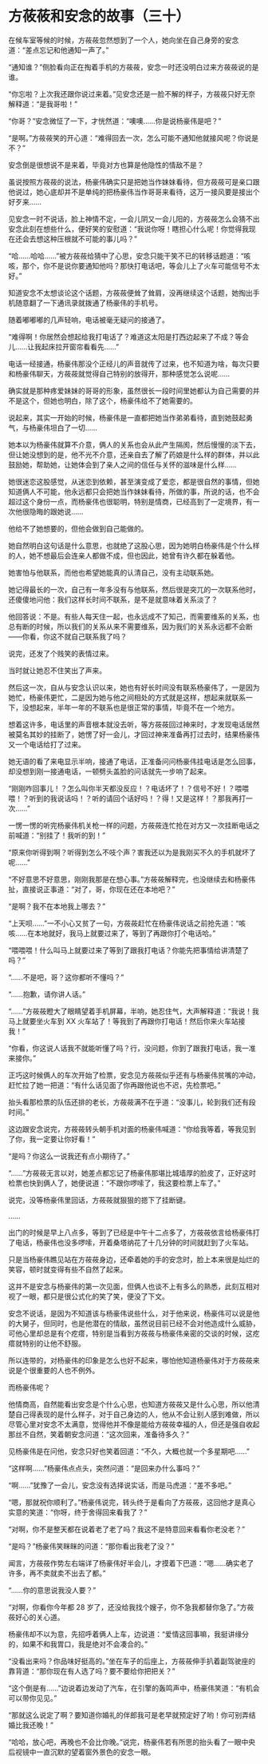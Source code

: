 # 方莜莜和安念的故事（三十）

在候车室等候的时候，方莜莜忽然想到了一个人，她向坐在自己身旁的安念道：“差点忘记和他通知一声了。”

“通知谁？”侧脸看向正在掏着手机的方莜莜，安念一时还没明白过来方莜莜说的是谁。

“你忘啦？上次我还跟你说过来着。”见安念还是一脸不解的样子，方莜莜只好无奈解释道：“是我哥啦！”

“你哥？”安念微怔了一下，才恍然道：“噢噢……你是说杨豪伟是吧？”

“是啊。”方莜莜笑的开心道：“难得回去一次，怎么可能不通知他就接风呢？你说是不？”

安念倒是很想说不是来着，毕竟对方也算是他隐性的情敌不是？

虽说按照方莜莜的说法，杨豪伟确实只是把她当作妹妹看待，但方莜莜可是亲口跟他说过，她心底却并不是单纯的把杨豪伟当作哥哥来看待，这万一接风要是接出个好歹来……

见安念一时不说话，脸上神情不定，一会儿阴又一会儿阳的，方莜莜怎么会猜不出安念此刻在想些什么，便好笑的安慰道：“我说你呀！瞎担心什么呢！你觉得我现在还会去想这种压根就不可能的事儿吗？”

“哈……哈哈……”被方莜莜给猜中了心思，安念只能干笑不已的转移话题道：“咳咳，那个，你不是说你要通知他吗？那快打电话吧，等会儿上了火车可能信号不太好。”

知道安念不太想谈论这个话题，方莜莜便耸了耸肩，没再继续这个话题，她掏出手机随意翻了一下通讯录就拨通了杨豪伟的手机号。

随着嘟嘟嘟的几声轻响，电话被毫无疑问的接通了。

“难得啊！你居然会想起给我打电话了？难道这太阳是打西边起来了不成？等会儿……让我起床拉开窗帘看看先……”

电话一经接通，杨豪伟那没个正经儿的声音就传了过来，也不知道为啥，每次只要和杨豪伟聊天，方莜莜就觉得自己特别的放得开，那种感觉怎么说呢……

确实就是那种疼爱妹妹的哥哥的形象，虽然很长一段时间里她都认为自己需要的并不是这个，但她也明白，除了这个，杨豪伟给不了她需要的。

说起来，其实一开始的时候，杨豪伟是一直都把她当作弟弟看待，直到她鼓起勇气，与杨豪伟坦白了一切……

她本以为杨豪伟就算不介意，俩人的关系也会从此产生隔阂，然后慢慢的淡下去，但让她没想到的是，他不光不介意，还亲自去了解了药娘是什么样的群体，并以此鼓励她，帮助她，让她体会到了亲人之间的信任与关怀的滋味是什么样……

她很迷恋这股感觉，从迷恋到依赖，甚至演变成了爱恋，都是很自然的事情，但她知道俩人不可能，他永远都只会把她当作妹妹看待，所做的事，所说的话，也不会超过这个身份一点，而杨豪伟也很聪明，特别是情商，已经高到了一定境界，有一次他很隐晦的跟她说……

他给不了她想要的，但他会做到自己能做的。

她自然明白这句话是什么意思，也就绝了这股心思，因为她明白杨豪伟是个什么样的人，她不想最后会连亲人都做不成，但也因此，她曾有许久都在躲着他。

她害怕与他联系，而他也希望她能真的认清自己，没有主动联系她。

她记得最长的一次，自己有一年多没有与他联系，然后很是突兀的一次联系他时，还傻傻地问他：我们这样长时间不联系，是不是就意味着关系淡了？

他回答说：不是。有些人每天住一起，也永远成不了知己，而需要维系的关系，也总有断的时候，所以我们的关系从来不需要维系，因为我们的关系永远都不会断——你看，你这不就自己联系我了吗？

说完，还发了个贱笑的表情过来。

当时就让她忍不住笑出了声来。

然后这一次，自从与安念认识以来，她也有好长时间没有联系杨豪伟了，一是因为她忙，杨豪伟更忙，二是因为她与他之间相处的方式就是这样，想起来就联系一下，没想起来，半年一年的不联系也是很正常的事情，毕竟不在一个地方。

想着这许多，电话里的声音根本就没去听，等方莜莜回过神来时，才发现电话居然被莫名其妙的挂断了，她愣了好一会儿，才回过神来准备再打过去时，结果杨豪伟又一个电话给打了过来。

她无语的看了来电显示半响，接通了电话，正准备问问杨豪伟挂电话是怎么回事，却没想到刚一接通电话，一顿劈头盖脸的问话就先一步响了起来。

“刚刚咋回事儿！？怎么叫你半天都没反应！？电话坏了！？信号不好！？喂喂喂！？听到的我说话吗！？听的请回个话好吗！？得！又是这样！？那我再打一次……”

一愣一愣的听完杨豪伟机关枪一样的问题，方莜莜连忙抢在对方又一次挂断电话之前喊道：“别挂了！我听的到！”

“原来你听得到啊？听得到怎么不吱个声？害我还以为是我刚买不久的手机就坏了呢……”

“不好意思不好意思，刚刚我那是在想心事。”方莜莜解释完，也没继续去和杨豪伟扯，直接说正事道：“对了，哥，你现在还在本地吧？”

“是啊？我不在本地我上哪去？”

“上天呗……”一不小心又贫了一句，方莜莜赶忙在杨豪伟说话之前抢先道：“咳咳……在本地就好，我马上就要过来了，等到了再跟你打个电话哈。”

“喂喂喂！什么叫马上就要过来了等到了跟我打电话？你能先把事情给讲清楚了吗？”

“……不是吧，哥？这你都听不懂吗？”

“……抱歉，请你讲人话。”

“……”方莜莜瞪大了眼睛望着手机屏幕，半响，她忍住气，大声解释道：“我说！我马上就要坐火车到 XX 火车站了！等我到了再跟你打电话！然后你来火车站接我！”

“你看，你这说人话我不就能听懂了吗？行，没问题，你到了跟我打电话，我一准来接你。”

正巧这时候俩人的车次开始了检票，安念见方莜莜似乎还有与杨豪伟贫嘴的冲动，赶忙拉了她一把道：“有什么话见面了你再跟他说也不迟，先检票吧。”

抬头看那检票的队伍还排的老长，方莜莜满不在乎道：“没事儿，轮到我们还有段时间。”

这边跟安念说完，方莜莜转头朝手机对面的杨豪伟喊道：“你给我等着，等我见到了你，我一定要让你好看！”

“是吗？你这么一说我还有点小期待了。”

“……”方莜莜无言以对，她差点都忘记了杨豪伟那堪比城墙厚的脸皮了，正好这时检票也快到俩人了，她便说道：“不跟你啰嗦了，我这要检票上车了。”

说完，没等杨豪伟里回话，方莜莜就狠狠的摁下了挂断键。

……

出门的时候是早上八点多，等到了已经是中午十二点多了，方莜莜依言给杨豪伟打了电话，杨豪伟也没多啰嗦，开着桑塔纳花了十几分钟的时间就赶到了火车站。

只是当杨豪伟瞧见站在方莜莜身边，还牵着她的手的安念时，脸上本来很是灿烂的笑容，顿时就变得有些不自然了起来。

这并不是安念与杨豪伟的第一次见面，但俩人也谈不上有多么的熟悉，此刻互相对视了一眼，都只是很公式化的笑了笑，便没了下文。

安念不说话，是因为不知道该与杨豪伟说些什么，对于他来说，杨豪伟可以说是他的大舅子，但同时，也是他潜在的情敌，虽然说目前已经不会对他造成什么威胁，可他心里却总是有个疙瘩，特别是当看到方莜莜与杨豪伟亲密的交谈的时候，这疙瘩就特别的让他不舒服。

所以连带的，对杨豪伟的印象是怎么也好不起来，哪怕他知道杨豪伟对于方莜莜来说是个很重要的人也不例外。

而杨豪伟呢？

他情商高，自然能看出安念是个什么心思，也知道方莜莜又是什么心思，所以他清楚自己得表现的是什么样子，对于自己身边的人，他从不会让别人感到难做，所以尽管心里对安念不太满意，觉得他并不像是能给方莜莜幸福的人，但还是强自收起那丝不自然，笑着朝安念问道：“这次回来，准备待多久？”

见杨豪伟是在问他，安念只好也笑着回道：“不久，大概也就一个多星期吧……”

“这样啊……”杨豪伟点点头，突然问道：“是回来办什么事吗？”

“啊……”犹豫了一会儿，安念没有选择说实话，而是马虎道：“差不多吧。”

“嗯，那就祝你顺利了。”杨豪伟说完，转头终于是看向了方莜莜，这回他才是真心实意的笑道：“你呀，终于舍得回来看我了？”

“对啊，你不是整天都在说着老了老了吗？我这不是特意回来看看你老没老？”

“是吗？”杨豪伟笑眯眯的问道：“那你看出我老了没？”

闻言，方莜莜作势左右端详了杨豪伟好半会儿，才摸着下巴道：“嗯……确实老了许多，再不卖就卖不出去了都。”

“……你的意思说我没人要？”

“对啊，你看你今年都 28 岁了，还没给我找个嫂子，你不急我都替你急了。”方莜莜好心的关心道。

杨豪伟却不以为意，先招呼着俩人上车，边说道：“爱情这回事嘛，我挺讲缘分的，如果不和我胃口，我是绝对不会凑合的。”

“没看出来吗？你品味好挺高的。”坐在车子的后座上，方莜莜伸手扒着副驾驶座的靠背道：“那你现在有人选了吗？要不要给你把把关？”

“这个倒是有……”边说着边发动了汽车，在引擎的轰鸣声中，杨豪伟笑道：“有机会可以带你见见。”

“那就这么说定了啊？要知道你婚礼的伴郎我可是老早就预定好了哟！你可别弄结婚比我还晚！”

“哈哈，放心吧，再晚也不会比你晚。”说完，杨豪伟若有所思的抬头看了一眼中央后视镜中一直沉默的望着窗外景色的安念一眼。
